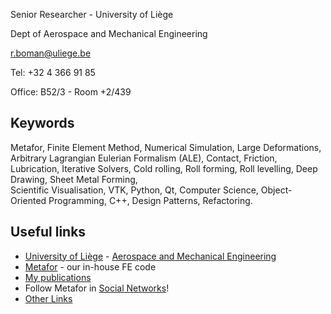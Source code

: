 Senior Researcher - University of Liège 

Dept of Aerospace and Mechanical Engineering

r.boman@uliege.be

Tel: +32 4 366 91 85

Office: B52/3 - Room +2/439

## Keywords

Metafor, 
Finite Element Method, 
Numerical Simulation, 
Large Deformations, 
Arbitrary Lagrangian Eulerian Formalism (ALE), 
Contact, 
Friction, 
Lubrication, 
Iterative Solvers, 
Cold rolling, 
Roll forming, 
Roll levelling, 
Deep Drawing, 
Sheet Metal Forming,  
Scientific Visualisation, 
VTK, 
Python, 
Qt, 
Computer Science, 
Object-Oriented Programming, 
C++, 
Design Patterns, 
Refactoring.

## Useful links
* [University of Liège](https://www.uliege.be/) - [Aerospace and Mechanical Engineering](http://www.am.uliege.be/)
* [Metafor](http://metafor.ltas.ulg.ac.be/) - our in-house FE code
* [My publications](https://orbi.uliege.be/simple-search?query=%28%28uid%3Au180139%29%29&amp;title=+&amp;sort_by0=1&amp;order0=DESC&amp;sort_by1=3&amp;order1=ASC&amp;sort_by2=2&amp;order2=ASC)
* Follow Metafor in [Social Networks](https://www.facebook.com/metafor.ulg/)!
* [Other Links](links.md)
